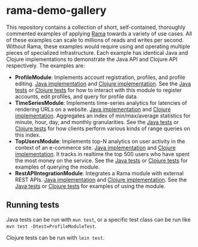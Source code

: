 # rama-demo-gallery

This repository contains a collection of short, self-contained, thoroughly commented examples of applying [Rama](https://redplanetlabs.com) towards a variety of use cases. All of these examples can scale to millions of reads and writes per second. Without Rama, these examples would require using and operating multiple pieces of specialized infrastructure. Each example has identical Java and Clojure implementations to demonstrate the Java API and Clojure API respectively. The examples are:

- **ProfileModule**: Implements account registration, profiles, and profile editing. [Java implementation](src/main/java/rama/gallery/profiles/ProfileModule.java) and [Clojure implementation](src/main/clj/rama/gallery/profile_module.clj). See the [Java tests](src/test/java/rama/gallery/ProfileModuleTest.java) or [Clojure tests](src/test/clj/rama/gallery/profile_module_test.clj) for how to interact with this module to register accounts, edit profiles, and query for profile data.
- **TimeSeriesModule**: Implements time-series analytics for latencies of rendering URLs on a website. [Java implementation](src/main/java/rama/gallery/timeseries/TimeSeriesModule.java) and [Clojure implementation](src/main/clj/rama/gallery/time_series_module.clj). Aggregates an index of min/max/average statistics for minute, hour, day, and monthly granularities. See the [Java tests](src/test/java/rama/gallery/TimeSeriesModuleTest.java) or [Clojure tests](src/test/clj/rama/gallery/time_series_module_test.clj) for how clients perform various kinds of range queries on this index.
- **TopUsersModule**: Implements top-N analytics on user activity in the context of an e-commerce site. [Java implementation](src/main/java/rama/gallery/topusers/TopUsersModule.java) and [Clojure implementation](src/main/clj/rama/gallery/top_users_module.clj). It tracks in realtime the top 500 users who have spent the most money on the service. See the [Java tests](src/test/java/rama/gallery/TopUsersModuleTest.java) or [Clojure tests](src/test/clj/rama/gallery/top_users_module_test.clj) for examples of querying the module.
- **RestAPIIntegrationModule**: Integrates a Rama module with external REST APIs. [Java implementation](src/main/java/rama/gallery/restapi/RestAPIIntegrationModule.java) and [Clojure implementation](src/main/clj/rama/gallery/rest_api_integration_module.clj). See the [Java tests](src/test/java/rama/gallery/RestAPIIntegrationModuleTest.java) or [Clojure tests](src/test/clj/rama/gallery/rest_api_integration_module_test.clj) for examples of using the module.



## Running tests

Java tests can be run with `mvn test`, or a specific test class can be run like `mvn test -Dtest=ProfileModuleTest`.

Clojure tests can be run with `lein test`.

